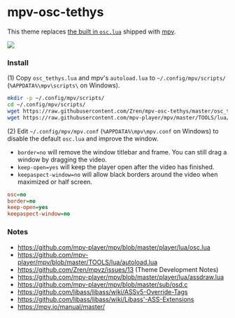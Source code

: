 # mpv-osc-tethys

This theme replaces [the built in `osc.lua`](https://github.com/mpv-player/mpv/blob/master/player/lua/osc.lua) shipped with [mpv](https://github.com/mpv-player/mpv).

![](https://user-images.githubusercontent.com/416367/159136619-1af2fc6f-7bde-4952-b975-83f1eec88a3e.png)

### Install

(1) Copy `osc_tethys.lua` and mpv's `autoload.lua` to `~/.config/mpv/scripts/` (`%APPDATA%\mpv\scripts\` on Windows).

```sh
mkdir -p ~/.config/mpv/scripts/
cd ~/.config/mpv/scripts/
wget https://raw.githubusercontent.com/Zren/mpv-osc-tethys/master/osc_tethys.lua
wget https://raw.githubusercontent.com/mpv-player/mpv/master/TOOLS/lua/autoload.lua
```

(2) Edit `~/.config/mpv/mpv.conf` (`%APPDATA%\mpv\mpv.conf` on Windows) to disable the default `osc.lua` and improve the window.

* `border=no` will remove the window titlebar and frame. You can still drag a window by dragging the video.
* `keep-open=yes` will keep the player open after the video has finished.
* `keepaspect-window=no` will allow black borders around the video when maximized or half screen.

```ini
osc=no
border=no
keep-open=yes
keepaspect-window=no
```

### Notes

* https://github.com/mpv-player/mpv/blob/master/player/lua/osc.lua
* https://github.com/mpv-player/mpv/blob/master/TOOLS/lua/autoload.lua
* https://github.com/Zren/mpvz/issues/13 (Theme Development Notes)
* https://github.com/mpv-player/mpv/blob/master/player/lua/assdraw.lua
* https://github.com/mpv-player/mpv/blob/master/sub/osd.c
* https://github.com/libass/libass/wiki/ASSv5-Override-Tags
* https://github.com/libass/libass/wiki/Libass'-ASS-Extensions
* https://mpv.io/manual/master/
